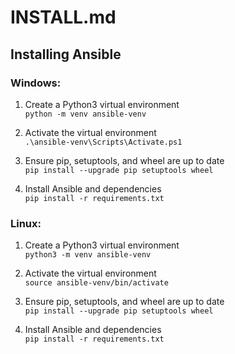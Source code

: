 # INSTALL.md

## Installing Ansible

### Windows:

1. Create a Python3 virtual environment  
    `python -m venv ansible-venv`

2. Activate the virtual environment  
    `.\ansible-venv\Scripts\Activate.ps1`

3. Ensure pip, setuptools, and wheel are up to date  
    `pip install --upgrade pip setuptools wheel`

4. Install Ansible and dependencies   
    `pip install -r requirements.txt`

### Linux:

1. Create a Python3 virtual environment  
    `python3 -m venv ansible-venv`

2. Activate the virtual environment     
    `source ansible-venv/bin/activate`

3. Ensure pip, setuptools, and wheel are up to date     
    `pip install --upgrade pip setuptools wheel`

4. Install Ansible and dependencies  
    `pip install -r requirements.txt`